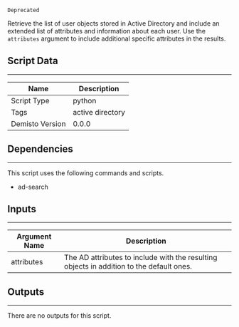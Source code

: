`Deprecated`

Retrieve the list of user objects stored in Active Directory and include an extended list of attributes and information about each user. Use the `attributes` argument to include additional specific attributes in the results.

## Script Data
---

| **Name** | **Description** |
| --- | --- |
| Script Type | python |
| Tags | active directory |
| Demisto Version | 0.0.0 |

## Dependencies
---
This script uses the following commands and scripts.
* ad-search

## Inputs
---

| **Argument Name** | **Description** |
| --- | --- |
| attributes | The AD attributes to include with the resulting objects in addition to the default ones. |

## Outputs
---
There are no outputs for this script.
